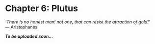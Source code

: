 # Chapter 6: Plutus

*‘There is no honest man! not one, that can resist the attraction of gold!’* <br>
― Aristophanes


**_To be uploaded soon..._**
